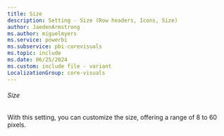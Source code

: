 ```yaml
---
title: Size
description: Setting - Size (Row headers, Icons, Size)
author: JaedenArmstrong
ms.author: miguelmyers
ms.service: powerbi
ms.subservice: pbi-corevisuals
ms.topic: include
ms.date: 06/25/2024
ms.custom: include file - variant
LocalizationGroup: core-visuals
---
```

###### Size

With this setting, you can customize the size, offering a range of 8 to 60 pixels.
